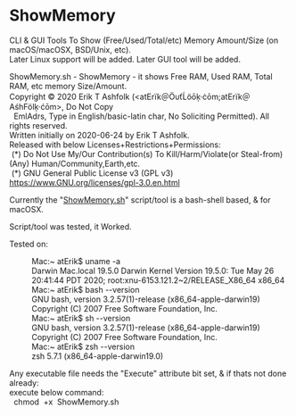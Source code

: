 # ShowMemory
CLI &amp; GUI Tools To Show (Free/Used/Total/etc) Memory Amount/Size (on macOS/macOSX, BSD/Unix, etc).<br/>
Later Linux support will be added. Later GUI tool will be added.

ShowMemory.sh - ShowMemory - it shows Free RAM, Used RAM, Total RAM, etc memory Size/Amount.<br/>
Copyright © 2020 Erik T Ashfolk (&lt;at&#69;rïk＠Ö&#965;ťĹö&#333;ķ·ċ&#333;m;at&#69;rïk＠&#65;śh&#70;ölķ·ć&#333;m&gt;, Do Not Copy<br/>
&#160;&#160;EmlAdrs, Type in English/basic-latin char, No Soliciting Permitted). All rights reserved.<br/>
Written initially on 2020-06-24 by Erik T Ashfolk.<br/>
Released with below Licenses+Restrictions+Permissions:<br/>
&#160;(&#42;) Do Not Use My/Our Contribution(s) To Kill/Harm/Violate(or Steal-from)(Any) Human/Community,Earth,etc.<br/>
&#160;(&#42;) GNU General Public License v3 (GPL v3) https://www.GNU.org/licenses/gpl-3.0.en.html<br/>


Currently the "<a href="ShowMemory.sh">ShowMemory.sh</a>" 
 script/tool is a bash-shell based, & for macOSX.


Script/tool was tested, it Worked.<br/>
<div width="100%">Tested on:<dl>
<dd>Mac:~ atErik$ uname -a<br/>
 Darwin Mac.local 19.5.0 Darwin Kernel Version 19.5.0: Tue May 26 20:41:44 PDT 2020; root:xnu-6153.121.2~2/RELEASE_X86_64 x86_64<br/>
 Mac:~ atErik$ bash --version<br/>
 GNU bash, version 3.2.57(1)-release (x86_64-apple-darwin19)<br/>
 Copyright (C) 2007 Free Software Foundation, Inc.<br/>
 Mac:~ atErik$ sh --version<br/>
 GNU bash, version 3.2.57(1)-release (x86_64-apple-darwin19)<br/>
 Copyright (C) 2007 Free Software Foundation, Inc.<br/>
 Mac:~ atErik$ zsh --version<br/>
 zsh 5.7.1 (x86_64-apple-darwin19.0)</dd>
</dl>
</div>


Any executable file needs the "Execute" attribute bit set, & if thats not done already:<br/>
execute below command:<br/>
&#160;&#160;chmod&#160;&#160;+x&#160;&#160;ShowMemory.sh

